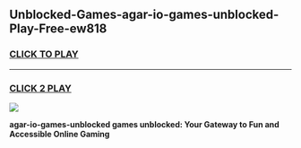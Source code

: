 
## Unblocked-Games-agar-io-games-unblocked-Play-Free-ew818
<h3>
<a href="https://premium76.site?title=agar-io-games-unblocked&ref=21A">CLICK TO PLAY</a></h3>
<hr>

<h3>
<a href="https://premium76.site?title=agar-io-games-unblocked&ref=21A">CLICK 2 PLAY</a>
  
</h3>

<a href="https://premium76.site?title=agar-io-games-unblocked&ref=21A"><img src="https://clearcache.store/games.png"></a>


**agar-io-games-unblocked games unblocked: Your Gateway to Fun and Accessible Online Gaming**
